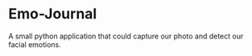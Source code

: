 # Emo-Journal
A small python application that could capture our photo and detect our facial emotions.
